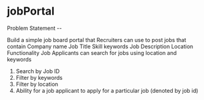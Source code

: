 # jobPortal

Problem Statement --

Build a simple job board portal that Recruiters can use to post jobs that contain
Company name
Job Title
Skill keywords
Job Description
Location
Functionality
Job Applicants can search for jobs using location and keywords
1. Search by Job ID
2. Filter by keywords
3. Filter by location
4. Ability for a job applicant to apply for a particular job (denoted by job id)
